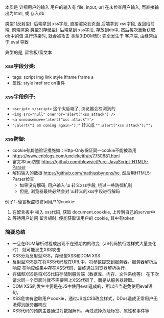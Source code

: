 本质是 详细用户的输入
用户的输入有 file, input, url
在未检查用户输入, 而直接输出为html, 或 存入db

类型1(反射型): 
    后端拿到 xss字段, 直接渲染到页面
    后端拿到 xss字段, 返回给前端, 前端渲染
类型2(存储型): 
    后端拿到 xss字段, 存放到db中,
    然后每次重新获取db中的值 进行渲染时, 就会被攻击
类型3(DOM型):
    完全发生于 客户端, 由经常由于 eval 导致

典型的是, 留言板/富文本

### xss字段分类:
+ tags: script img link style iframe frame a
+ 属性:  style href src on事件
### xss字段例子:
+ `<script> </script>` 这个太低端了, 浏览器会检测到的
+ `<img src="null" onerror='alert("xss attack")'/>`
+ `<a onmousemove='alert("xss attack")'>`
+ ` ";alert("I am coming again~");" ` 转义成 ` "";alert("xss attack");""; `

### xss防御:
+ cookie有其他验证措施如：Http-Only保证同一cookie不能被滥用
+ https://www.cnblogs.com/unclekeith/p/7750681.html
+ 富文本tag防御 https://github.com/blowsie/Pure-JavaScript-HTML5-Parser
+ 解码输入的数据 https://github.com/mathiasbynens/he, 然后用HTML5-Parser检查
    + 如果没有解码, 用户输入 \u 转义xss字段, 绕过一些防御机制
    + 但是, 浏览器最终必然会对 \u转义的xss字段进行解码

例子1: 留言板盗取访问用户的cookie:
1. 在留言板中 植入 xss代码, 获取 document.cookkie, 上传到自己的server中
2. 等待用户访问 留言板时, 便能获取该用户的 cookie, 其中有token

### 简要总结
+ 一旦在DOM解析过程成出现不在预期内的改变（JS代码执行或样式大量变化时）
  就可能发生XSS攻击
+ XSS分为反射型XSS，存储型XSS和DOM XSS
+ 反射型XSS是在将XSS代码放在URL中，将参数提交到服务器。服务器解析后响应
  在响应结果中存在XSS代码，最终通过浏览器解析执行。
+ 存储型XSS是将XSS代码存储到服务端（数据库、内存、文件系统等）
  在下次请求同一个页面时就不需要带上XSS代码了，而是从服务器读取。
+ DOM XSS的发生主要是在JS中使用eval造成的，所以应当避免使用eval语句。
+ XSS危害有盗取用户cookie，通过JS或CSS改变样式，DDos造成正常用户无法得到服务器响应
+ XSS代码的预防主要通过对数据解码，再过滤掉危险标签、属性和事件等